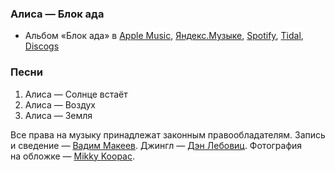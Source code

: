 ### Алиса — Блок ада

- Альбом «Блок ада» в
	[Apple Music](https://music.apple.com/album/1377638881),
	[Яндекс.Музыке](https://music.yandex.ru/album/2003166),
	[Spotify](https://open.spotify.com/album/6178Bj015BmJdIdxU9Nbfm),
	[Tidal](https://tidal.com/browse/album/88089102),
	[Discogs](https://www.discogs.com/master/146875)

### Песни

1. Алиса — Солнце встаёт
2. Алиса — Воздух
3. Алиса — Земля

Все права на музыку принадлежат законным правообладателям.
Запись и сведение — [Вадим Макеев](https://twitter.com/pepelsbey).
Джингл — [Дэн Лебовиц](https://www.youtube.com/channel/UC38A5qHrlc_Zgua7vL4b96w).
Фотография на обложке — [Mikky Koopac](https://unsplash.com/photos/hwQZLREASZk).

